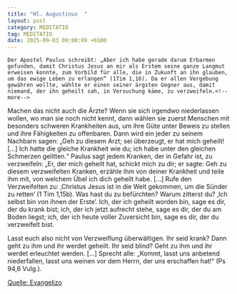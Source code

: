 ```yaml
---
title: "Hl. Augustinus  "
layout: post
category: MEDITATIO
tag: MEDITATIO
date: 2025-09-03 09:00:09 +0100
---
```

	Der Apostel Paulus schreibt: „Aber ich habe gerade darum Erbarmen gefunden, damit Christus Jesus an mir als Erstem seine ganze Langmut erweisen konnte, zum Vorbild für alle, die in Zukunft an ihn glauben, um das ewige Leben zu erlangen“ (1Tim 1,16). Da er allen Vergebung gewähren wollte, wählte er einen seiner ärgsten Gegner aus, damit niemand, der ihn geheilt sah, in Versuchung käme, zu verzweifeln.<!--more-->
 
Machen das nicht auch die Ärzte? Wenn sie sich irgendwo niederlassen wollen, wo man sie noch nicht kennt, dann wählen sie zuerst Menschen mit besonders schweren Krankheiten aus, um ihre Güte unter Beweis zu stellen und ihre Fähigkeiten zu offenbaren. Dann wird ein jeder zu seinem Nachbarn sagen: „Geh zu diesem Arzt; sei überzeugt, er hat mich geheilt! […] Ich hatte die gleiche Krankheit wie du; ich habe unter den gleichen Schmerzen gelitten.“ Paulus sagt jedem Kranken, der in Gefahr ist, zu verzweifeln: „Er, der mich geheilt hat, schickt mich zu dir; er sagte: Geh zu diesem verzweifelten Kranken, erzähle ihm von deiner Krankheit und teile ihm mit, von welchem Übel ich dich geheilt habe. [...] Rufe den Verzweifelten zu: ‚Christus Jesus ist in die Welt gekommen, um die Sünder zu retten‘ (1 Tim 1,15b). Was hast du zu befürchten? Warum zitterst du? ‚Ich selbst bin von ihnen der Erste‘. Ich, der ich geheilt worden bin, sage es dir, der du krank bist; ich, der ich jetzt aufrecht stehe, sage es dir, der du am Boden liegst; ich, der ich heute voller Zuversicht bin, sage es dir, der du verzweifelt bist.
 
Lasst euch also nicht von Verzweiflung überwältigen. Ihr seid krank?  Dann geht zu ihm und ihr werdet geheilt. Ihr seid blind? Geht zu ihm und ihr werdet erleuchtet werden. [...] Sprecht alle: „Kommt, lasst uns anbetend niederfallen, lasst uns weinen vor dem Herrn, der uns erschaffen hat!“ (Ps 94,6 Vulg.).

[Quelle: Evangelizo](https://evangeliumtagfuertag.org/DE/gospel)